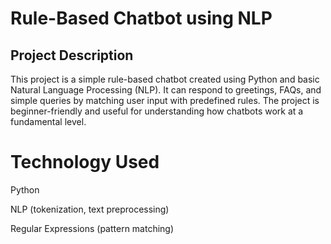 # Rule-Based Chatbot using NLP

## Project Description

This project is a simple rule-based chatbot created using Python and basic Natural Language Processing (NLP).
It can respond to greetings, FAQs, and simple queries by matching user input with predefined rules.
The project is beginner-friendly and useful for understanding how chatbots work at a fundamental level.

# Technology Used

Python

NLP (tokenization, text preprocessing)

Regular Expressions (pattern matching)

